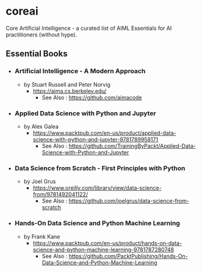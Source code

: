 # coreai
Core Artificial Intelligence - a curated list of AIML Essentials for AI practitioners (without hype). 

## Essential Books

* ### Artificial Intelligence - A Modern Approach
  * by Stuart Russell and Peter Norvig 
    * https://aima.cs.berkeley.edu/ 
      * See Also : https://github.com/aimacode
* ### Applied Data Science with Python and Jupyter
  * by Alex Galea
    * https://www.packtpub.com/en-us/product/applied-data-science-with-python-and-jupyter-9781789958171
      * See Also :  https://github.com/TrainingByPackt/Applied-Data-Science-with-Python-and-Jupyter
* ### Data Science from Scratch - First Principles with Python
  * by Joel Grus
    * https://www.oreilly.com/library/view/data-science-from/9781492041122/
      * See Also : https://github.com/joelgrus/data-science-from-scratch 
* ### Hands-On Data Science and Python Machine Learning
  * by Frank Kane
    * https://www.packtpub.com/en-us/product/hands-on-data-science-and-python-machine-learning-9781787280748
      * See Also : https://github.com/PacktPublishing/Hands-On-Data-Science-and-Python-Machine-Learning

